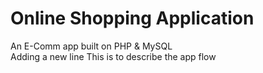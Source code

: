 # Online Shopping Application
An E-Comm app built on PHP &amp; MySQL  
Adding a new line
This is to describe the app flow
